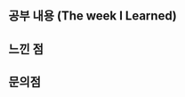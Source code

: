 ## 공부 내용 (The week I Learned) 
<!--- 공부 내용을 자유롭게 작성해주세요 -->


## 느낀 점
<!--- 느낀 점을 자유롭게 작성해주세요 -->

## 문의점
<!--- 공부해보면서 같이 공유하거나 궁금한 점을 자유롭게 작성해주세요 -->


<!--
## 🖨️ 마크다운 템플릿

### 체크리스트
- [x] 고양이
- [ ] 강아지
- [ ] 망아지

### 질문
- 질문제목
  ```
    답변내용
  ```

### 접는 글

<details open>
<summary>접는 글 제목 </summary>
<div markdown="1">

#### 접는 글 내용
- 접는 글 내용입니다.

</div>
</details>

### 표
| 제목 | 제목 |
|--|--|
| 내용 | 내용 |

-->
